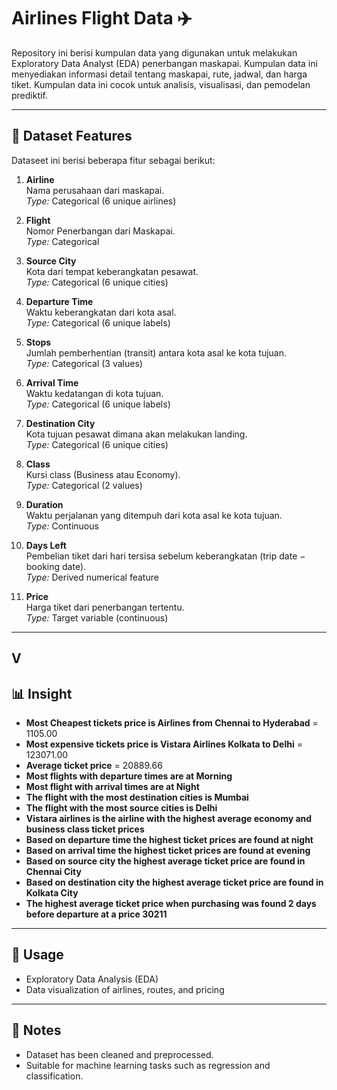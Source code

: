 # Airlines Flight Data ✈️

Repository ini berisi kumpulan data yang digunakan untuk melakukan Exploratory Data Analyst (EDA) penerbangan maskapai. Kumpulan data ini menyediakan informasi detail tentang maskapai, rute, jadwal, dan harga tiket. Kumpulan data ini cocok untuk analisis, visualisasi, dan pemodelan prediktif.

---

## 📂 Dataset Features

Dataseet ini berisi beberapa fitur sebagai berikut:

1. **Airline**  
   Nama perusahaan dari maskapai.  
   *Type:* Categorical (6 unique airlines)

2. **Flight**  
   Nomor Penerbangan dari Maskapai.  
   *Type:* Categorical

3. **Source City**  
   Kota dari tempat keberangkatan pesawat.  
   *Type:* Categorical (6 unique cities)

4. **Departure Time**  
   Waktu keberangkatan dari kota asal.  
   *Type:* Categorical (6 unique labels)

5. **Stops**  
   Jumlah pemberhentian (transit) antara kota asal ke kota tujuan.  
   *Type:* Categorical (3 values)

6. **Arrival Time**  
   Waktu kedatangan di kota tujuan.  
   *Type:* Categorical (6 unique labels)

7. **Destination City**  
   Kota tujuan pesawat dimana akan melakukan landing.  
   *Type:* Categorical (6 unique cities)

8. **Class**  
   Kursi class (Business atau Economy).  
   *Type:* Categorical (2 values)

9. **Duration**  
   Waktu perjalanan yang ditempuh dari kota asal ke kota tujuan.  
   *Type:* Continuous

10. **Days Left**  
    Pembelian tiket dari hari tersisa sebelum keberangkatan (trip date − booking date).  
    *Type:* Derived numerical feature

11. **Price**  
    Harga tiket dari penerbangan tertentu.  
    *Type:* Target variable (continuous)

---
## V
## 📊 Insight

- **Most Cheapest tickets price is Airlines from Chennai to Hyderabad**      =    1105.00 
- **Most expensive tickets price is Vistara Airlines Kolkata to Delhi**      =  123071.00
- **Average ticket price**                                                   =   20889.66
- **Most flights with departure times are at Morning**
- **Most flight with arrival times are at Night**
- **The flight with the most destination cities is Mumbai**
- **The flight with the most source cities is Delhi**
- **Vistara airlines is the airline with the highest average economy and business class ticket prices**
- **Based on departure time the highest ticket prices are found at night**
- **Based on arrival time the highest ticket prices are found at evening**
- **Based on source city the highest average ticket price are found in Chennai City**
- **Based on destination city the highest average ticket price are found in Kolkata City**
- **The highest average ticket price when purchasing was found 2 days before departure at a price 30211** 


---

## 🚀 Usage

- Exploratory Data Analysis (EDA)  
- Data visualization of airlines, routes, and pricing    

---

## 📌 Notes
- Dataset has been cleaned and preprocessed.  
- Suitable for machine learning tasks such as regression and classification.  
